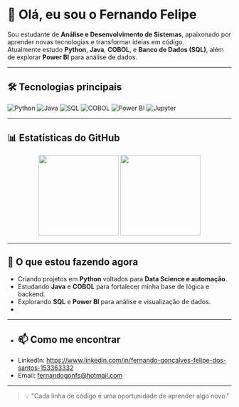 # 👋 Olá, eu sou o Fernando Felipe

Sou estudante de **Análise e Desenvolvimento de Sistemas**, apaixonado por aprender novas tecnologias e transformar ideias em código.  
Atualmente estudo **Python**, **Java**, **COBOL**, e **Banco de Dados (SQL)**, além de explorar **Power BI** para análise de dados.

---

## 🛠️ Tecnologias principais
<p>
  <img alt="Python" src="https://img.shields.io/badge/-Python-3776AB?style=for-the-badge&logo=python&logoColor=white" />
  <img alt="Java" src="https://img.shields.io/badge/-Java-007396?style=for-the-badge&logo=openjdk&logoColor=white" />
  <img alt="SQL" src="https://img.shields.io/badge/-SQL-4479A1?style=for-the-badge&logo=mysql&logoColor=white" />
  <img alt="COBOL" src="https://img.shields.io/badge/-COBOL-00599C?style=for-the-badge&logo=suse&logoColor=white" />
  <img alt="Power BI" src="https://img.shields.io/badge/-Power%20BI-F2C811?style=for-the-badge&logo=powerbi&logoColor=black" />
  <img alt="Jupyter" src="https://img.shields.io/badge/-Jupyter-F37626?style=for-the-badge&logo=jupyter&logoColor=white" />
</p>

---

## 📊 Estatísticas do GitHub

<p align="center">
  <img height="180em" src="https://github-readme-stats.vercel.app/api?username=Fernando-Felipe&show_icons=true&theme=tokyonight&count_private=true" />
  <img height="180em" src="https://github-readme-stats.vercel.app/api/top-langs/?username=Fernando-Felipe&layout=compact&langs_count=6&theme=tokyonight&" />
</p>

---

## 🚀 O que estou fazendo agora
- Criando projetos em **Python** voltados para **Data Science e automação**.  
- Estudando **Java** e **COBOL** para fortalecer minha base de lógica e backend.  
- Explorando **SQL** e **Power BI** para análise e visualização de dados.
- 
---

- ## 📫 Como me encontrar
- LinkedIn: https://www.linkedin.com/in/fernando-gonçalves-felipe-dos-santos-153363332  
- Email: fernandogonfs@hotmail.com

---

> 💡 "Cada linha de código é uma oportunidade de aprender algo novo."
